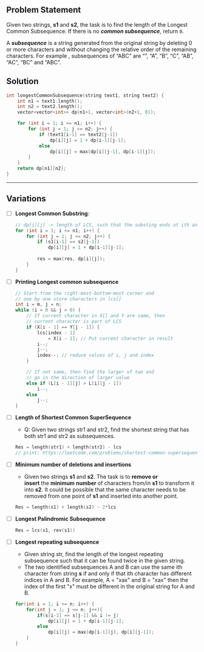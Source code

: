 

## Problem Statement

Given two strings, **s1** and **s2**, the task is to find the length of the Longest Common Subsequence. If there is no ***common subsequence***, return `0`.  

A ***subsequence*** is a string generated from the original string by deleting 0 or more characters and without changing the relative order of the remaining characters. For example , subsequences of “ABC” are “”, “A”, “B”, “C”, “AB”, “AC”, “BC” and “ABC”.  


## Solution

```cpp
int longestCommonSubsequence(string text1, string text2) {
	int n1 = text1.length();
	int n2 = text2.length();
	vector<vector<int>> dp(n1+1, vector<int>(n2+1, 0));

	for (int i = 1; i <= n1; i++) {
		for (int j = 1; j <= n2; j++) {
			if (text1[i-1] == text2[j-1])
				dp[i][j] = 1 + dp[i-1][j-1];
			else
				dp[i][j] = max(dp[i][j-1], dp[i-1][j]);
		}
	}
	return dp[n1][n2];
}
```

---

## Variations

- [ ] **Longest Common Substring**:
	``` cpp
	// dp[i][j] -> length of LCS, such that the substing ends at ith and jth char
	for (int i = 1; i <= n1; i++) {
		for (int j = 1; j <= n2; j++) {
			if (s1[i-1] == s2[j-1])
				dp[i][j] = 1 + dp[i-1][j-1];
			
			res = max(res, dp[i][j]);
		}
	}
	```

- [ ] **Printing Longest common subsequence**
	```cpp
	// Start from the right-most-bottom-most corner and
	// one by one store characters in lcs[]
	int i = m, j = n;
	while (i > 0 && j > 0) {
		// If current character in X[] and Y are same, then
		// current character is part of LCS
		if (X[i - 1] == Y[j - 1]) {
			lcs[index - 1]
				= X[i - 1]; // Put current character in result
			i--;
			j--;
			index--; // reduce values of i, j and index
		}
	
		// If not same, then find the larger of two and
		// go in the direction of larger value
		else if (L[i - 1][j] > L[i][j - 1])
			i--;
		else
			j--;
	}
	```

- [ ] **Length of Shortest Common SuperSequence**
	- Q: Given two strings str1 and str2, find the shortest string that has both str1 and str2 as subsequences.
	``` cpp
	Res = length(str1) + length(str2) - lcs
	// print: https://leetcode.com/problems/shortest-common-supersequence/description/
	```

- [ ] **Minimum number of deletions and insertions**
	- Given two strings **s1** and **s2**. The task is to **remove or insert** the **minimum** **number** of characters from/in **s1** to transform it into **s2**. It could be possible that the same character needs to be removed from one point of **s1** and inserted into another point.
	
	``` cpp
	Res = length(s1) + length(s2) - 2*lcs
	```

- [ ] **Longest Palindromic Subsequence**

	```cpp
	Res = lcs(s1, rev(s1))
	```

- [ ] **Longest repeating subsequence**
	- Given string str, find the length of the longest repeating subsequence such that it can be found twice in the given string.
	- The two identified subsequences A and B can use the same ith character from string **s** if and only if that ith character has different indices in A and B. For example, A = "xax" and B = "xax" then the index of the first "x" must be different in the original string for A and B.
	``` cpp
	for(int i = 1; i <= n; i++) {
		for(int j = 1; j <= n; j++){
			if(s[i-1] == s[j-1] && i != j)
				dp[i][j] = 1 + dp[i-1][j-1];
			else
				dp[i][j] = max(dp[i-1][j], dp[i][j-1]);
		}
	}
	```